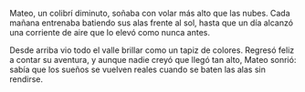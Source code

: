 Mateo, un colibrí diminuto, soñaba con volar más alto que las nubes. Cada mañana entrenaba batiendo sus alas frente al sol, hasta que un día alcanzó una corriente de aire que lo elevó como nunca antes.

Desde arriba vio todo el valle brillar como un tapiz de colores. Regresó feliz a contar su aventura, y aunque nadie creyó que llegó tan alto, Mateo sonrió: sabía que los sueños se vuelven reales cuando se baten las alas sin rendirse.
